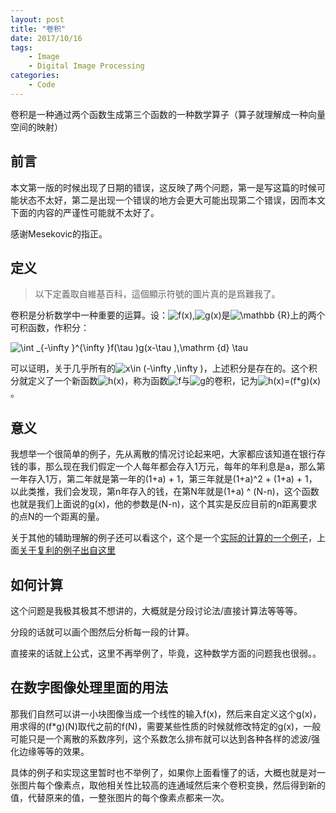 ```yaml
---
layout: post
title: "卷积"
date: 2017/10/16
tags:
    - Image
    - Digital Image Processing
categories:
    - Code
---
```


卷积是一种通过两个函数生成第三个函数的一种数学算子（算子就理解成一种向量空间的映射）

## 前言

本文第一版的时候出现了日期的错误，这反映了两个问题，第一是写这篇的时候可能状态不太好，第二是出现一个错误的地方会更大可能出现第二个错误，因而本文下面的内容的严谨性可能就不太好了。

感谢Mesekovic的指正。

## 定义
> 以下定義取自維基百科，這個顯示符號的圖片真的是爲難我了。

卷积是分析数学中一种重要的运算。设：![f(x)](https://wikimedia.org/api/rest_v1/media/math/render/svg/202945cce41ecebb6f643f31d119c514bec7a074),![g(x)](https://wikimedia.org/api/rest_v1/media/math/render/svg/c6ca91363022bd5e4dcb17e5ef29f78b8ef00b59)是![\mathbb {R} ](https://wikimedia.org/api/rest_v1/media/math/render/svg/786849c765da7a84dbc3cce43e96aad58a5868dc)上的两个可积函数，作积分：

![\int _{-\infty }^{\infty }f(\tau )g(x-\tau )\,\mathrm {d} \tau ](https://wikimedia.org/api/rest_v1/media/math/render/svg/5cf6c1df775e00688e8523f8b44ccc4633aadd13)

可以证明，关于几乎所有的![x\in (-\infty ,\infty )](https://wikimedia.org/api/rest_v1/media/math/render/svg/d7aea9be5e96822459afc5c7d9f911a586290dc5)，上述积分是存在的。这个积分就定义了一个新函数![h(x)](https://wikimedia.org/api/rest_v1/media/math/render/svg/02c07825dae28705df03d15daeb8844d49c4dbd4)，称为函数![f](https://wikimedia.org/api/rest_v1/media/math/render/svg/132e57acb643253e7810ee9702d9581f159a1c61)与![g](https://wikimedia.org/api/rest_v1/media/math/render/svg/d3556280e66fe2c0d0140df20935a6f057381d77)的卷积，记为![h(x)=(f*g)(x)](https://wikimedia.org/api/rest_v1/media/math/render/svg/9672cfa71164ef5e28df6fdda3dcaa7408a8b5ae)。


## 意义

我想举一个很简单的例子，先从离散的情况讨论起来吧，大家都应该知道在银行存钱的事，那么现在我们假定一个人每年都会存入1万元，每年的年利息是a，那么第一年存入1万，第二年就是第一年的(1+a) + 1，第三年就是(1+a)^2 + (1+a) + 1，以此类推，我们会发现，第n年存入的钱，在第N年就是(1+a) ^ (N-n)，这个函数也就是我们上面说的g(x)，他的参数是(N-n)，这个其实是反应目前的n距离要求的点N的一个距离的量。

关于其他的辅助理解的例子还可以看这个，这个是一个[实际的计算的一个例子](https://www.zhihu.com/question/22298352/answer/34267457)，上面[关于复利的例子出自这里](https://www.zhihu.com/question/21686447/answer/50481954)

## 如何计算

这个问题是我极其极其不想讲的，大概就是分段讨论法/直接计算法等等等。

分段的话就可以画个图然后分析每一段的计算。

直接来的话就上公式，这里不再举例了，毕竟，这种数学方面的问题我也很弱。。

## 在数字图像处理里面的用法

那我们自然可以讲一小块图像当成一个线性的输入f(x)，然后来自定义这个g(x)，用求得的(f*g)(N)取代之前的f(N)，需要某些性质的时候就修改特定的g(x)，一般可能只是一个离散的系数序列，这个系数怎么排布就可以达到各种各样的滤波/强化边缘等等的效果。

具体的例子和实现这里暂时也不举例了，如果你上面看懂了的话，大概也就是对一张图片每个像素点，取他相关性比较高的连通域然后来个卷积变换，然后得到新的值，代替原来的值，一整张图片的每个像素点都来一次。

